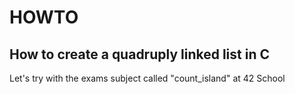 # HOWTO
## How to create a quadruply linked list in C
Let's try with the exams subject called "count_island" at 42 School

